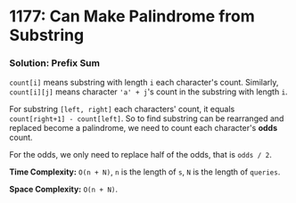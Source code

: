 # 1177: Can Make Palindrome from Substring

### Solution: Prefix Sum
`count[i]` means substring with length `i` each character's count. Similarly, `count[i][j]` means character `'a' + j`'s count in the substring with length `i`.

For substring `[left, right]` each characters' count, it equals `count[right+1] - count[left]`. So to find substring can be rearranged and replaced become a palindrome, we need to count each character's **odds** count.

For the odds, we only need to replace half of the odds, that is `odds / 2`.

**Time Complexity:** `O(n + N)`, `n` is the length of `s`, `N` is the length of `queries`.

**Space Complexity:** `O(n + N)`.